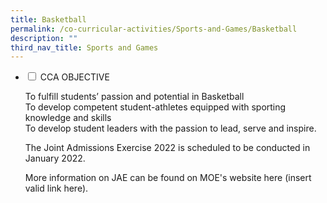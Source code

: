 ```yaml
---
title: Basketball
permalink: /co-curricular-activities/Sports-and-Games/Basketball
description: ""
third_nav_title: Sports and Games
---
```

<ul class="jekyllcodex\_accordion">  
<li>  
<input type="checkbox" id="accordion1">  
<label for="accordion1">CCA OBJECTIVE </label>  
<div>  
<p>To fulfill students’ passion and potential in Basketball<BR>
To develop competent student-athletes equipped with sporting knowledge and skills<BR>
To develop student leaders with the passion to lead, serve and inspire.</p>  
<p>The Joint Admissions Exercise 2022 is scheduled to be conducted in January 2022.</p>  
<p>More information on JAE can be found on MOE's website here (insert valid link here).</p>  
</div>  
	</li>